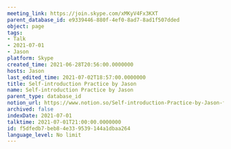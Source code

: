 ```yaml
---
meeting_link: https://join.skype.com/xMKyV4Fx3KXT
parent_database_id: e9339446-880f-4ef0-8ad7-8ad1f507dded
object: page
tags:
- Talk
- 2021-07-01
- Jason
platform: Skype
created_time: 2021-06-28T20:56:00.0000000
hosts: Jason
last_edited_time: 2021-07-02T18:57:00.0000000
title: Self-introduction Practice by Jason
name: Self-introduction Practice by Jason
parent_type: database_id
notion_url: https://www.notion.so/Self-introduction-Practice-by-Jason-f5dfedb7beb84e339539144a1dbaa264
archived: false
indexDate: 2021-07-01
talktime: 2021-07-01T21:00:00.0000000
id: f5dfedb7-beb8-4e33-9539-144a1dbaa264
language_level: No limit
---
```








